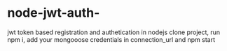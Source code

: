 # node-jwt-auth-
jwt token based registration and authetication in nodejs
clone project, run npm i, add your mongooose credentials in connection_url and npm start
